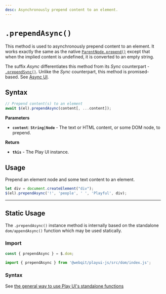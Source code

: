```yaml
---
desc: Asynchronously prepend content to an element.
---
```

# `.prependAsync()`

This method is used to asynchronously prepend content to an element. It works exactly the same as the native [`ParentNode.prepend()`](https://developer.mozilla.org/en-US/docs/Web/API/ParentNode/prepend) except that when the implied content is undefined, it is converted to an empty string.

The suffix *Async* differentiates this method from its *Sync* counterpart - [`.prependSync()`](../prependsync). Unlike the *Sync* counterpart, this method is promised-based. See [Async UI](../../../getting-started/overview#meet-async-ui).

## Syntax

```js
// Prepend content(s) to an element
await $(el).prependAsync(content[, ...content]);
```

**Parameters**

+ **`content`**: **`String|Node`** - The text or HTML content, or some DOM node, to prepend.

**Return**

+ **`this`** - The Play UI instance.

## Usage

Prepend an element node and some text content to an element.

```js
let div = document.createElement("div");
$(el).prependAsync('!', 'people', ' ', 'Playful', div);
```

------

## Static Usage

The `.prependAsync()` instance method is internally based on the standalone `dom/appendAsync()` function which may be used statically.

### Import

```js
const { prependAsync } = $.dom;
```
```js
import { prependAsync } from '@webqit/playui-js/src/dom/index.js';
```

### Syntax

See [the general way to use Play UI's standalone functions](../../../getting-started/overview#use-as-descrete-utilities)